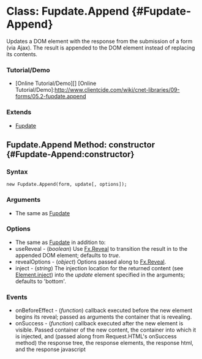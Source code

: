 Class: Fupdate.Append {#Fupdate-Append}
=======================================

Updates a DOM element with the response from the submission of a form (via Ajax). The result is appended to the DOM element instead of replacing its contents.

### Tutorial/Demo

* [Online Tutorial/Demo][]
[Online Tutorial/Demo]:http://www.clientcide.com/wiki/cnet-libraries/09-forms/05.2-fupdate.append

### Extends

- [Fupdate][]

Fupdate.Append Method: constructor {#Fupdate-Append:constructor}
--------------------------------------------------

### Syntax

	new Fupdate.Append(form, update[, options]);

### Arguments

* The same as [Fupdate][]

### Options

* The same as [Fupdate][] in addition to:
* useReveal - (*boolean*) Use [Fx.Reveal][] to transition the result in to the appended DOM element; defaults to *true*.
* revealOptions - (*object*) Options passed along to [Fx.Reveal][].
* inject - (*string*) The injection location for the returned content (see [Element.inject][]) into the *update* element specified in the arguments; defaults to 'bottom'.


### Events

* onBeforeEffect - (*function*) callback executed before the new element begins its reveal; passed as arguments the container that is revealing.
* onSuccess - (*function*) callback executed after the new element is visible. Passed container of the new content, the container into which it is injected, and (passed along from Request.HTML's onSuccess method) the response tree, the response elements, the response html, and the response javascript

[Fupdate]: /more/Forms/Fupdate
[Fx.Reveal]: /more/Fx/Fx.Reveal
[Element.inject]: /core/Element/Element#Element:inject